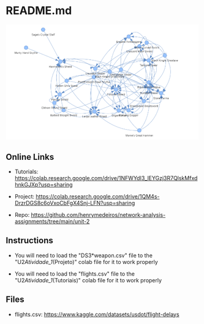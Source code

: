 # README.md

![alt text](graph.png "Title")

## Online Links

- Tutorials: https://colab.research.google.com/drive/1NFWYdI3_lEYGzj3R7QlskMfxdhnkGJXp?usp=sharing

- Project: https://colab.research.google.com/drive/1QM4s-DrzrDGS8c6oVxoCbFgX4Snj-LFN?usp=sharing

- Repo: https://github.com/henrymedeiros/network-analysis-assignments/tree/main/unit-2

## Instructions

- You will need to load the "DS3\*weapon.csv" file to
  the "U2*Atividade_1*(Projeto)" colab file for it to work properly

- You will need to load the "flights.csv" file to
  the "U2*Atividade_1*(Tutoriais)" colab file for it to work properly

## Files

- flights.csv: https://www.kaggle.com/datasets/usdot/flight-delays
